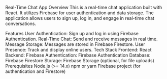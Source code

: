 Real-Time Chat App
Overview
This is a real-time chat application built with React. It utilizes Firebase for user authentication and data storage. The application allows users to sign up, log in, and engage in real-time chat conversations.

Features
User Authentication: Sign up and log in using Firebase Authentication.
Real-Time Chat: Send and receive messages in real time.
Message Storage: Messages are stored in Firebase Firestore.
User Presence: Track and display online users.
Tech Stack
Frontend: React
Backend: Firebase
Authentication: Firebase Authentication
Database: Firebase Firestore
Storage: Firebase Storage (optional, for file uploads)
Prerequisites
Node.js (>= 14.x)
npm or yarn
Firebase project (for authentication and Firestore)
